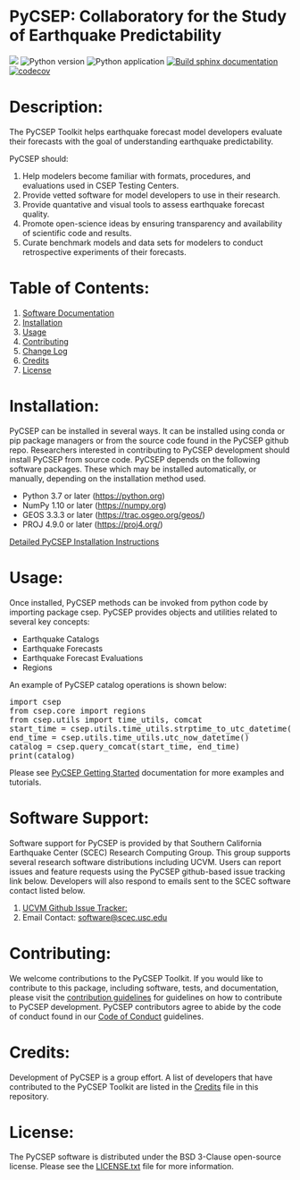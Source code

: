 # PyCSEP: Collaboratory for the Study of Earthquake Predictability
![](https://g-c662a6.a78b8.36fe.data.globus.org/csep/badges/CSEP2_Logo_CMYK.png)
![Python version](https://g-c662a6.a78b8.36fe.data.globus.org/csep/badges/pycsep-python.svg)
![Python application](https://github.com/SCECCode/csep2/workflows/Python%20application/badge.svg)
[![Build sphinx documentation](https://github.com/SCECCode/csep2/workflows/Build%20sphinx%20documentation/badge.svg)](https://cseptesting.org)
[![codecov](https://codecov.io/gh/SCECcode/pycsep/branch/master/graph/badge.svg?token=HTMKM29MAU)](https://codecov.io/gh/SCECcode/pycsep)

# Description:
The PyCSEP Toolkit helps earthquake forecast model developers evaluate their forecasts with the goal of understanding
earthquake predictability.

PyCSEP should:
1. Help modelers become familiar with formats, procedures, and evaluations used in CSEP Testing Centers.
2. Provide vetted software for model developers to use in their research.
3. Provide quantative and visual tools to assess earthquake forecast quality.
4. Promote open-science ideas by ensuring transparency and availability of scientific code and results.
5. Curate benchmark models and data sets for modelers to conduct retrospective experiments of their forecasts.

# Table of Contents:
1. [Software Documentation](https://docs.cseptesting.org)
2. [Installation](#installation)
3. [Usage](#usage)
4. [Contributing](#contributing)
5. [Change Log](https://github.com/SCECcode/pycsep/blob/master/CHANGELOG.txt)
6. [Credits](#credit)
7. [License](#license)

# Installation:
PyCSEP can be installed in several ways. It can be installed using conda or pip package managers or from the 
source code found in the PyCSEP github repo. Researchers interested in contributing to PyCSEP development should 
install PyCSEP from source code. PyCSEP depends on the following software packages. 
These which may be installed automatically, or manually, depending on the installation method used.
* Python 3.7 or later (https://python.org)
* NumPy 1.10 or later (https://numpy.org)  
* GEOS 3.3.3 or later (https://trac.osgeo.org/geos/)  
* PROJ 4.9.0 or later (https://proj4.org/)  

[Detailed PyCSEP Installation Instructions](https://docs.cseptesting.org/getting_started/installing.html)

# Usage: 
Once installed, PyCSEP methods can be invoked from python code by importing package csep. PyCSEP provides objects and utilities related to several key concepts:
* Earthquake Catalogs
* Earthquake Forecasts
* Earthquake Forecast Evaluations
* Regions

An example of PyCSEP catalog operations is shown below:
<pre>
import csep
from csep.core import regions
from csep.utils import time_utils, comcat
start_time = csep.utils.time_utils.strptime_to_utc_datetime('2019-01-01 00:00:00.0')
end_time = csep.utils.time_utils.utc_now_datetime()
catalog = csep.query_comcat(start_time, end_time)
print(catalog)
</pre>

Please see [PyCSEP Getting Started](https://docs.cseptesting.org/getting_started/core_concepts) documentation for more examples and tutorials.

# Software Support:
Software support for PyCSEP is provided by that Southern California Earthquake Center (SCEC) Research Computing Group. This group supports several research software distributions including UCVM. Users can report issues and feature requests using the PyCSEP github-based issue tracking link below. Developers will also respond to emails sent to the SCEC software contact listed below.
1. [UCVM Github Issue Tracker:](https://github.com/SCECcode/pycep/issues)
2. Email Contact: software@scec.usc.edu

# Contributing:
We welcome contributions to the PyCSEP Toolkit.  If you would like to contribute to this package, including software, tests, and documentation, 
please visit the [contribution guidelines](https://github.com/SCECcode/pycsep/blob/master/CONTRIBUTING.md) for guidelines on how to contribute to PyCSEP development.
PyCSEP contributors agree to abide by the code of conduct found in our [Code of Conduct](CODE_OF_CONDUCT.md) guidelines.

# Credits:
Development of PyCSEP is a group effort. A list of developers that have contributed to the PyCSEP Toolkit 
are listed in the [Credits](CREDITS.md) file in this repository.

# License:
The PyCSEP software is distributed under the BSD 3-Clause open-source license. Please see the [LICENSE.txt](LICENSE.txt) file for more information.

